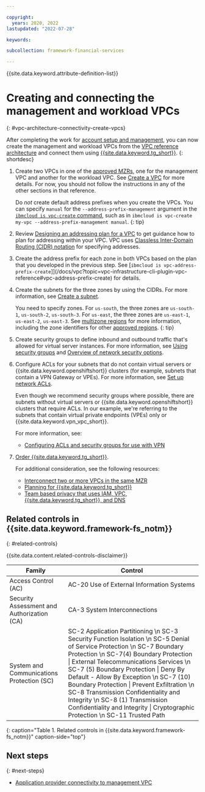 ```yaml
---

copyright:
  years: 2020, 2022
lastupdated: "2022-07-28"

keywords: 

subcollection: framework-financial-services

---
```


{{site.data.keyword.attribute-definition-list}}

# Creating and connecting the management and workload VPCs
{: #vpc-architecture-connectivity-create-vpcs}

After completing the work for [account setup and management](/docs/allowlist/framework-financial-services?topic=framework-financial-services-vpc-architecture-account-setup), you can now create the management and workload VPCs from the [VPC reference architecture](/docs/allowlist/framework-financial-services?topic=framework-financial-services-vpc-architecture-detailed-vsi) and connect them using [{{site.data.keyword.tg_short}}](/docs/transit-gateway?topic=transit-gateway-about).
{: shortdesc}

1. Create two VPCs in one of the [approved MZRs](/docs/allowlist/framework-financial-services?topic=framework-financial-services-best-practices#best-practices-financial-services-regions), one for the management VPC and another for the workload VPC. See [Create a VPC](/docs/vpc?topic=vpc-creating-a-vpc-using-cli#create-a-vpc-cli) for more details. For now, you should not follow the instructions in any of the other sections in that reference.

   Do _not_ create default address prefixes when you create the VPCs. You can specify `manual` for the `--address-prefix-management` argument in the [`ibmcloud is vpc-create` command](/docs/vpc?topic=vpc-infrastructure-cli-plugin-vpc-reference#vpc-create), such as in `ibmcloud is vpc-create my-vpc --address-prefix-management manual`.
   {: tip}

1. Review [Designing an addressing plan for a VPC](/docs/vpc?topic=vpc-vpc-addressing-plan-design) to get guidance how to plan for addressing within your VPC. VPC uses [Classless Inter-Domain Routing (CIDR) notation](/docs/vpc?topic=vpc-choosing-ip-ranges-for-your-vpc) for specifying addresses.

1.  Create the address prefix for each zone in both VPCs based on the plan that you developed in the previous step. See [`ibmcloud is vpc-address-prefix-create`]](/docs/vpc?topic=vpc-infrastructure-cli-plugin-vpc-reference#vpc-address-prefix-create) for details.

1. Create the subnets for the three zones by using the CIDRs. For more information, see [Create a subnet](/docs/vpc?topic=vpc-creating-a-vpc-using-cli#create-a-subnet-cli).

   You need to specify zones. For `us-south`, the three zones are `us-south-1`, `us-south-2`, `us-south-3`. For `us-east`, the three zones are `us-east-1`, `us-east-2`, `us-east-3`. See [multizone regions](/docs/overview?topic=overview-locations#mzr-table) for more information, including the zone identifiers for other [approved regions](/docs/allowlist/framework-financial-services?topic=framework-financial-services-best-practices#best-practices-financial-services-regions).
   {: tip}

1. Create security groups to define inbound and outbound traffic that's allowed for virtual server instances. For more information, see [Using security groups](/docs/vpc?topic=vpc-using-security-groups) and [Overview of network security options](/docs/openshift?topic=openshift-vpc-network-policy).

1. Configure ACLs for your subnets that do not contain virtual servers or {{site.data.keyword.openshiftshort}} clusters (for example, subnets that contain a VPN Gateway or VPEs). For more information, see [Set up network ACLs](/docs/vpc?topic=vpc-using-acls).

   Even though we recommend security groups where possible, there are subnets without virtual servers or {{site.data.keyword.openshiftshort}} clusters that require ACLs. In our example, we're referring to the subnets that contain virtual private endpoints (VPEs) only or {{site.data.keyword.vpn_vpc_short}}.

   For more information, see:

   * [Configuring ACLs and security groups for use with VPN](/docs/vpc?topic=vpc-acls-security-groups-vpn)

1. [Order {{site.data.keyword.tg_short}}](/docs/transit-gateway?topic=transit-gateway-ordering-transit-gateway).

   For additional consideration, see the following resources:

   * [Interconnect two or more VPCs in the same MZR](/docs/transit-gateway?topic=transit-gateway-about#use-case-1-interconnect-two-or-more-vpcs-in-the-same-mzr)
   * [Planning for {{site.data.keyword.tg_short}}](/docs/transit-gateway?topic=transit-gateway-helpful-tips)
   * [Team based privacy that uses IAM, VPC, {{site.data.keyword.tg_short}}, and DNS](/docs/solution-tutorials?topic=solution-tutorials-vpc-tg-dns-iam)

## Related controls in {{site.data.keyword.framework-fs_notm}} 
{: #related-controls}

{{site.data.content.related-controls-disclaimer}}

| Family              | Control                                           |
|---------------------|---------------------------------------------------|
| Access Control (AC) | AC-20 Use of External Information Systems |
| Security Assessment and Authorization (CA) | CA-3 System Interconnections |
| System and Communications Protection (SC)  | SC-2 Application Partitioning \n SC-3 Security Function Isolation \n SC-5 Denial of Service Protection \n SC-7 Boundary Protection \n SC-7(4) Boundary Protection &#124; External Telecommunications Services \n SC-7 (5) Boundary Protection &#124; Deny By Default - Allow By Exception \n SC-7 (10) Boundary Protection &#124; Prevent Exfiltration \n SC-8 Transmission Confidentiality and Integrity \n SC-8 (1) Transmission Confidentiality and Integrity &#124; Cryptographic Protection \n SC-11 Trusted Path  |
{: caption="Table 1. Related controls in {{site.data.keyword.framework-fs_notm}}" caption-side="top"}

## Next steps
{: #next-steps}

* [Application provider connectivity to management VPC](/docs/allowlist/framework-financial-services?topic=framework-financial-services-vpc-architecture-connectivity-management)
